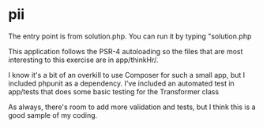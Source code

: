# pii

The entry point is from solution.php.  You can run it by typing "solution.php <name-of-input-file> <name-of-output-file>

This application follows the PSR-4 autoloading so the files that are most interesting to this exercise are in app/thinkHr/.

I know it's a bit of an overkill to use Composer for such a small app, but I included phpunit as a dependency.  I've included an automated test in app/tests that does some basic testing for the Transformer class

As always, there's room to add more validation and tests, but I think this is a good sample of my coding.